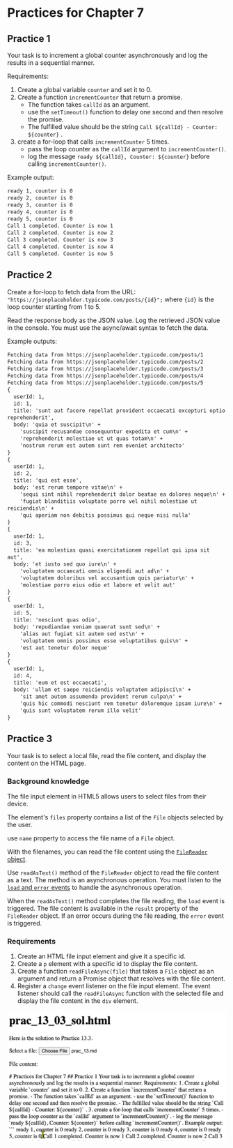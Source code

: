 # Practices for Chapter 7

## Practice 1

Your task is to increment a global counter asynchronously and log the results in a sequential manner.

Requirements:
1. Create a global variable `counter` and set it to 0.
2. Create a function `incrementCounter` that return a promise.
   - The function takes `callId` as an argument.
   - use the `setTimeout()` function to delay one second and then resolve the promise.
   - The fulfilled value should be the string `Call ${callId} - Counter: ${counter}` .
3. create a for-loop that calls `incrementCounter` 5 times.
   - pass the loop counter as the `callId` argument to `incrementCounter()`.
   - log the message `ready ${callId}, Counter: ${counter}` before calling `incrementCounter()`.

Example output:
```
ready 1, counter is 0
ready 2, counter is 0
ready 3, counter is 0
ready 4, counter is 0
ready 5, counter is 0
Call 1 completed. Counter is now 1
Call 2 completed. Counter is now 2
Call 3 completed. Counter is now 3
Call 4 completed. Counter is now 4
Call 5 completed. Counter is now 5
```

## Practice 2

Create a for-loop to fetch data from the URL:  `"https://jsonplaceholder.typicode.com/posts/{id}";` where `{id}` is the loop counter starting from 1 to 5.

Read the response body as the JSON value. 
Log the retrieved JSON value in the console.
You must use the async/await syntax to fetch the data.

Example outputs:

```
Fetching data from https://jsonplaceholder.typicode.com/posts/1
Fetching data from https://jsonplaceholder.typicode.com/posts/2
Fetching data from https://jsonplaceholder.typicode.com/posts/3
Fetching data from https://jsonplaceholder.typicode.com/posts/4
Fetching data from https://jsonplaceholder.typicode.com/posts/5
{
  userId: 1,
  id: 1,
  title: 'sunt aut facere repellat provident occaecati excepturi optio reprehenderit',
  body: 'quia et suscipit\n' +
    'suscipit recusandae consequuntur expedita et cum\n' +
    'reprehenderit molestiae ut ut quas totam\n' +
    'nostrum rerum est autem sunt rem eveniet architecto'
}
{
  userId: 1,
  id: 2,
  title: 'qui est esse',
  body: 'est rerum tempore vitae\n' +
    'sequi sint nihil reprehenderit dolor beatae ea dolores neque\n' +
    'fugiat blanditiis voluptate porro vel nihil molestiae ut reiciendis\n' +
    'qui aperiam non debitis possimus qui neque nisi nulla'
}
{
  userId: 1,
  id: 3,
  title: 'ea molestias quasi exercitationem repellat qui ipsa sit aut',
  body: 'et iusto sed quo iure\n' +
    'voluptatem occaecati omnis eligendi aut ad\n' +
    'voluptatem doloribus vel accusantium quis pariatur\n' +
    'molestiae porro eius odio et labore et velit aut'
}
{
  userId: 1,
  id: 5,
  title: 'nesciunt quas odio',
  body: 'repudiandae veniam quaerat sunt sed\n' +
    'alias aut fugiat sit autem sed est\n' +
    'voluptatem omnis possimus esse voluptatibus quis\n' +
    'est aut tenetur dolor neque'
}
{
  userId: 1,
  id: 4,
  title: 'eum et est occaecati',
  body: 'ullam et saepe reiciendis voluptatem adipisci\n' +
    'sit amet autem assumenda provident rerum culpa\n' +
    'quis hic commodi nesciunt rem tenetur doloremque ipsam iure\n' +
    'quis sunt voluptatem rerum illo velit'
}
```

## Practice 3

Your task is to select a local file, read the file content, and display the content on the HTML page.

### Background knowledge

The file input element in HTML5 allows users to select files from their device.

The element's `files` property contains a list of the `File` objects selected by the user.

use `name` property to access the file name of a `File` object.

With the filenames, you can read the file content using the [`FileReader` object](https://developer.mozilla.org/en-US/docs/Web/API/FileReader).

Use `readAsText()` method of the `FileReader` object to read the file content as a text.
The method is an asynchronous operation. You must listen to the [`load` and `error` events](https://developer.mozilla.org/en-US/docs/Web/API/FileReader#events) to handle the asynchronous operation.

When the `readAsText()` method completes the file reading, the `load` event is triggered. The file content is available in the `result` property of the `FileReader` object. If an error occurs during the file reading, the `error` event is triggered.



### Requirements

1. Create an HTML file input element and give it a specific id.
2. Create a `p` element with a specific id to display the file content.
3. Create a function `readFileAsync(file)` that takes a `File` object as an argument and return a Promise object that resolves with the file content.
4. Register a `change` event listener on the file input element. The event listener should call the `readFileAsync` function with the selected file and display the file content in the `div` element.

![](img/24-08-14-21-18-25.png)


